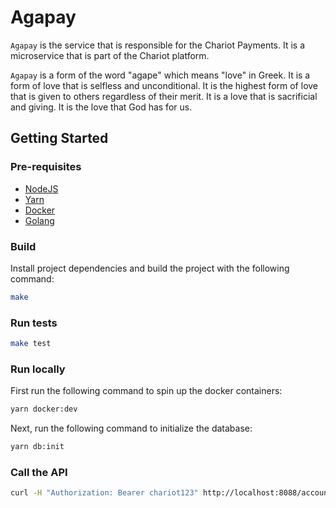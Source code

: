 # Agapay

`Agapay` is the service that is responsible for the Chariot Payments. It is a microservice that is part of the Chariot platform.

`Agapay` is a form of the word "agape" which means "love" in Greek. It is a form of love that is selfless and unconditional.
It is the highest form of love that is given to others regardless of their merit.
It is a love that is sacrificial and giving. It is the love that God has for us.

## Getting Started

### Pre-requisites

- [NodeJS](https://nodejs.org/en/download/)
- [Yarn](https://yarnpkg.com/en/docs/install)
- [Docker](https://docs.docker.com/install/)
- [Golang](https://golang.org/doc/install)

### Build

Install project dependencies and build the project with the following command:

```bash
make
```

### Run tests

```bash
make test
```

### Run locally

First run the following command to spin up the docker containers:

```bash
yarn docker:dev
```

Next, run the following command to initialize the database:

```bash
yarn db:init
```

### Call the API

```bash
curl -H "Authorization: Bearer chariot123" http://localhost:8088/accounts | jq .
```
